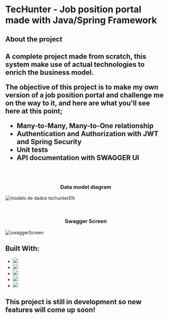 
<h1>TecHunter - Job position portal made with Java/Spring Framework</h1>

<h2>About the project<h2/>
  
A complete project made from scratch, this system make use of actual technologies to enrich the business model.

The objective of this project is to make my own version of a job position portal and challenge me on the way to it, and here are what you'll see here at this point;

<ul>
  <li>Many-to-Many, Many-to-One relationship</li>
  <li>Authentication and Authorization with JWT and Spring Security</li>
  <li>Unit tests</li>
  <li>API documentation with SWAGGER UI</li>
</ul>
<br>
<h3 align="center">Data model diagram</h3>

![modelo de dados techunterEN](https://github.com/Prosantosgui/TecHunter/assets/66363478/00ac8fd8-1048-4f47-9f27-753275b943f0)

<br>
<h3 align="center">Swagger Screen</h3>

![swaggerScreen](https://github.com/Prosantosgui/TecHunter/assets/66363478/6c07716d-fb37-423d-8ade-eabc4f64ef97)


<h2></h2>

<h2>Built With:</h2>

* <img src="https://img.shields.io/badge/Java-ED8B00?style=for-the-badge&logo=java&logoColor=white"/>
* <img src="https://img.shields.io/badge/Spring-6DB33F?style=for-the-badge&logo=spring&logoColor=white"/>
* <img src="https://img.shields.io/badge/Swagger-85EA2D?style=for-the-badge&logo=Swagger&logoColor=white"/>
* <img src="https://img.shields.io/badge/Junit5-25A162?style=for-the-badge&logo=junit5&logoColor=white"/> 
* <img src="https://img.shields.io/badge/JWT-000000?style=for-the-badge&logo=JSON%20web%20tokens&logoColor=white"/>

<h2>This project is still in development so new features will come up soon!</h2>
